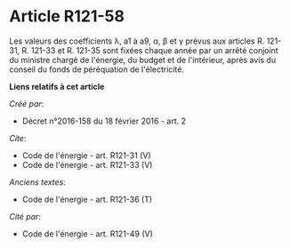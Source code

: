 # Article R121-58

Les valeurs des coefficients λ, a1 à a9, α, β et γ prévus aux articles R. 121-31, R. 121-33 et R. 121-35 sont fixées chaque
année par un arrêté conjoint du ministre chargé de l'énergie, du budget et de l'intérieur, après avis du conseil du fonds de
péréquation de l'électricité.

**Liens relatifs à cet article**

_Créé par_:

  - Décret n°2016-158 du 18 février 2016 - art. 2

_Cite_:

  - Code de l'énergie - art. R121-31 (V)
  - Code de l'énergie - art. R121-33 (V)

_Anciens textes_:

  - Code de l'énergie - art. R121-36 (T)

_Cité par_:

  - Code de l'énergie - art. R121-49 (V)
